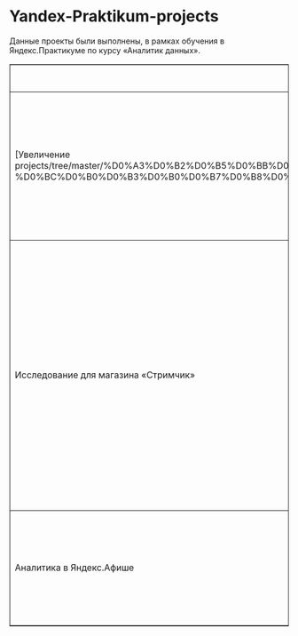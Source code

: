 # Yandex-Praktikum-projects
Данные проекты были выполнены, в рамках обучения в Яндекс.Практикуме по курсу «Аналитик данных». 
<br>
<table border="1" width="100%" cellpadding="5" font-size="9pt" font-family="Arial">
    <tr align="center">
        <th>Название проекта</th>
        <th>Описание</th>
        <th>Используемые библиотеки</th>
    </tr>
    <tr align="justify">
        <td>[Увеличение выручки для интернет-магазина](https://github.com/eka-pavlova/Yandex-Praktikum-projects/tree/master/%D0%A3%D0%B2%D0%B5%D0%BB%D0%B8%D1%87%D0%B5%D0%BD%D0%B8%D0%B5%20%D0%B2%D1%8B%D1%80%D1%83%D1%87%D0%BA%D0%B8%20%D0%B4%D0%BB%D1%8F%20%D0%B8%D0%BD%D1%82%D0%B5%D1%80%D0%BD%D0%B5%D1%82-%D0%BC%D0%B0%D0%B3%D0%B0%D0%B7%D0%B8%D0%BD%D0%B0)</th>
        <td>Отдел маркетинга подготовил список гипотез для увеличения выручки. В рамках проекта необходимо приоритизировать гипотезы, запустить A/B-тест и проанализировать его результаты.</th>
        <td>pandas, numpy, seaborn, scipy, matplotlib</th>
    </tr>
    <tr align="justify">
        <td href="%D0%98%D1%81%D1%81%D0%BB%D0%B5%D0%B4%D0%BE%D0%B2%D0%B0%D0%BD%D0%B8%D0%B5%20%D0%B4%D0%BB%D1%8F%20%D0%BC%D0%B0%D0%B3%D0%B0%D0%B7%D0%B8%D0%BD%D0%B0%20%D0%A1%D1%82%D1%80%D0%B8%D0%BC%D1%87%D0%B8%D0%BA/">Исследование для магазина «Стримчик»</th>
        <td> Из открытых источников доступны исторические данные о продажах игр, оценки пользователей и экспертов, жанры и платформы (например, Xbox или PlayStation). Задача: выявить определяющие успешность игры закономерности, чтобы сделать ставку на потенциально популярный продукт и спланировать рекламные кампании.</th>
        <td>pandas, numpy, seaborn, scipy, matplotlib</th>
    </tr>
    <tr align="justify">
        <td href="%D0%90%D0%BD%D0%B0%D0%BB%D0%B8%D1%82%D0%B8%D0%BA%D0%B0%20%D0%B2%20%D0%AF%D0%BD%D0%B4%D0%B5%D0%BA%D1%81%20%D0%90%D1%84%D0%B8%D1%88%D0%B5/">Аналитика в Яндекс.Афише</th>
        <td>Помочь маркетологам оптимизировать маркетинговые затраты, проанализировав бизнес-показатели (LTV, ROI, средний чек и т.д.)</th>
        <td>pandas, numpy, seaborn, scipy, matplotlib</th>
    </tr>
        

        
